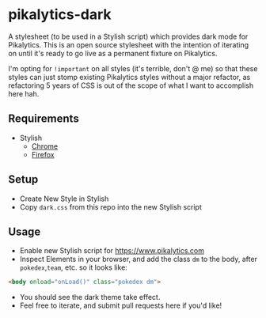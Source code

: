 # pikalytics-dark
A stylesheet (to be used in a Stylish script) which provides dark mode for Pikalytics. This is an open source stylesheet with the intention of iterating on until it's ready to go live as a permanent fixture on Pikalytics.

I'm opting for `!important` on all styles (it's terrible, don't @ me) so that these styles can just stomp existing Pikalytics styles without a major refactor, as refactoring 5 years of CSS is out of the scope of what I want to accomplish here hah.

## Requirements

- Stylish
  - [Chrome](https://chrome.google.com/webstore/detail/stylish-custom-themes-for/fjnbnpbmkenffdnngjfgmeleoegfcffe?hl=en)
  - [Firefox](https://addons.mozilla.org/en-CA/firefox/addon/stylish/)

## Setup

- Create New Style in Stylish
- Copy `dark.css` from this repo into the new Stylish script

## Usage

- Enable new Stylish script for https://www.pikalytics.com
- Inspect Elements in your browser, and add the class `dm` to the body, after `pokedex`,`team`, etc. so it looks like:
```html
<body onload="onLoad()" class="pokedex dm">
```
- You should see the dark theme take effect.
- Feel free to iterate, and submit pull requests here if you'd like!
